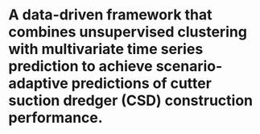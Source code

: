 # A data-driven framework that combines unsupervised clustering with multivariate time series prediction to achieve scenario-adaptive predictions of cutter suction dredger (CSD) construction performance.
